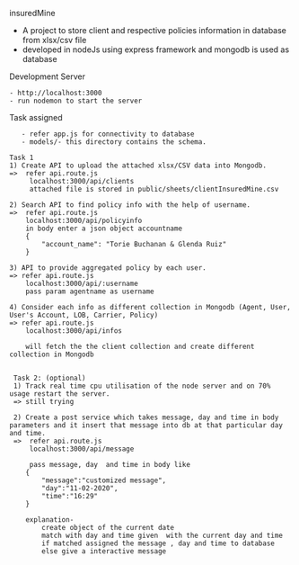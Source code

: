 insuredMine
   - A project to store client and respective policies information in database from xlsx/csv file
   - developed in nodeJs using express framework and mongodb is used as database
   
  
  Development Server
  
    - http://localhost:3000  
    - run nodemon to start the server 
    
   Task assigned
   
       - refer app.js for connectivity to database
       - models/- this directory contains the schema.
       
    Task 1
    1) Create API to upload the attached xlsx/CSV data into Mongodb.
    =>  refer api.route.js
         localhost:3000/api/clients   
         attached file is stored in public/sheets/clientInsuredMine.csv
         
    2) Search API to find policy info with the help of username.
    =>  refer api.route.js
        localhost:3000/api/policyinfo
        in body enter a json object accountname
        {
        	"account_name": "Torie Buchanan & Glenda Ruiz"
        }
        
    3) API to provide aggregated policy by each user.
    => refer api.route.js
        localhost:3000/api/:username
        pass param agentname as username
        
    4) Consider each info as different collection in Mongodb (Agent, User, User's Account, LOB, Carrier, Policy)   
    => refer api.route.js
        localhost:3000/api/infos
        
        will fetch the the client collection and create different collection in Mongodb
               
               
     Task 2: (optional)
     1) Track real time cpu utilisation of the node server and on 70% usage restart the server.
     => still trying
     
     2) Create a post service which takes message, day and time in body parameters and it insert that message into db at that particular day and time. 
     =>  refer api.route.js
         localhost:3000/api/message
         
         pass message, day  and time in body like
        {
        	"message":"customized message",
        	"day":"11-02-2020",
        	"time":"16:29"
        }
        
        explanation- 
            create object of the current date
            match with day and time given  with the current day and time
            if matched assigned the message , day and time to database
            else give a interactive message
            
                       
